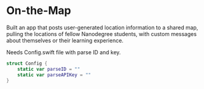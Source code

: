 # On-the-Map
Built an app that posts user-generated location information to a shared map, pulling the locations of fellow Nanodegree students, with custom messages about themselves or their learning experience.

Needs Config.swift file with parse ID and key.

```swift
struct Config {
    static var parseID = ""
    static var parseAPIKey = ""
}
```
